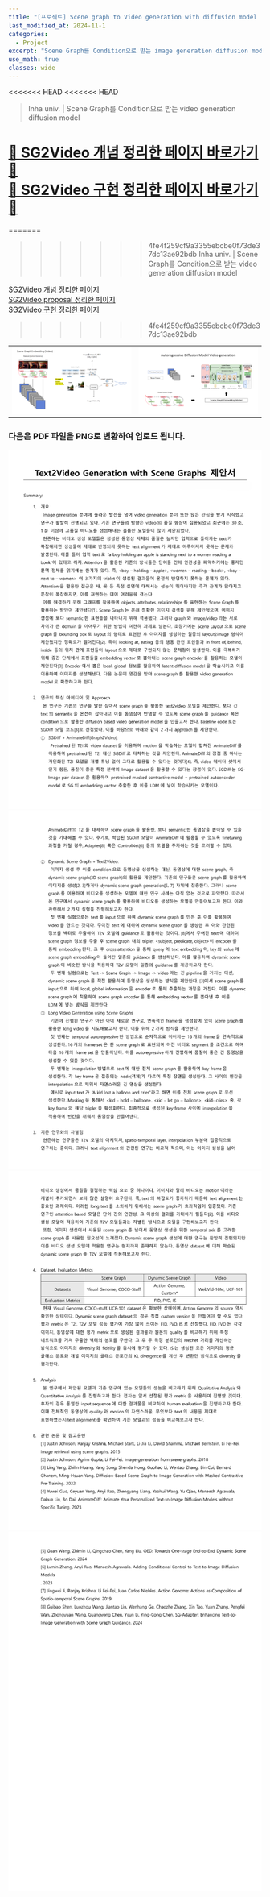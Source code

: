 ```yaml
---
title: "[프로젝트] Scene graph to Video generation with diffusion model - (0)proposal"
last_modified_at: 2024-11-1
categories:
  - Project
excerpt: "Scene Graph를 Condition으로 받는 image generation diffusion model finetuning"
use_math: true
classes: wide
---
```


<<<<<<< HEAD
<<<<<<< HEAD
> Inha univ.  |  Scene Graph를 Condition으로 받는 video generation diffusion model

[🎈 SG2Video 개념 정리한 페이지 바로가기 🎈](https://hytric.github.io/project/SG2Video_proposal/)  
[🎈 SG2Video 구현 정리한 페이지 바로가기 🎈](https://hytric.github.io/project/SG2Video/)
=======
=======
>>>>>>> 4fe4f259cf9a3355ebcbe0f73de37dc13ae92bdb
> Inha univ.  |  Scene Graph를 Condition으로 받는 video generation diffusion model  
> 
[SG2Video 개념 정리한 페이지](https://hytric.github.io/project/SG2Video_proposal/)  
[SG2Video proposal 정리한 페이지](https://hytric.github.io/project/SG2Video/)  
[SG2Video 구현 정리한 페이지](https://hytric.github.io/project/SG2Video/)
>>>>>>> 4fe4f259cf9a3355ebcbe0f73de37dc13ae92bdb
> 
 

<table style="width: 100%;">
  <tr>
    <td style="text-align: center; width: 50%;">
      <img src="/assets/Images/2024-11-10-SG2Video2/0001.png" alt="슬라이드0001" style="max-width: 100%; height: auto;">
    </td>
    <td style="text-align: center; width: 50%;">
      <img src="/assets/Images/2024-11-10-SG2Video2/0002.png" alt="슬라이드0002" style="max-width: 100%; height: auto;">
    </td>
  </tr>
</table>



### 다음은 PDF 파일을 PNG로 변환하여 업로드 됩니다.

![PDF Page 1](/assets/Images/2024-11-1-SG2Video_proposal/proposal_page_1.png)
![PDF Page 2](/assets/Images/2024-11-1-SG2Video_proposal/proposal_page_2.png)
![PDF Page 3](/assets/Images/2024-11-1-SG2Video_proposal/proposal_page_3.png)
![PDF Page 4](/assets/Images/2024-11-1-SG2Video_proposal/proposal_page_4.png)

